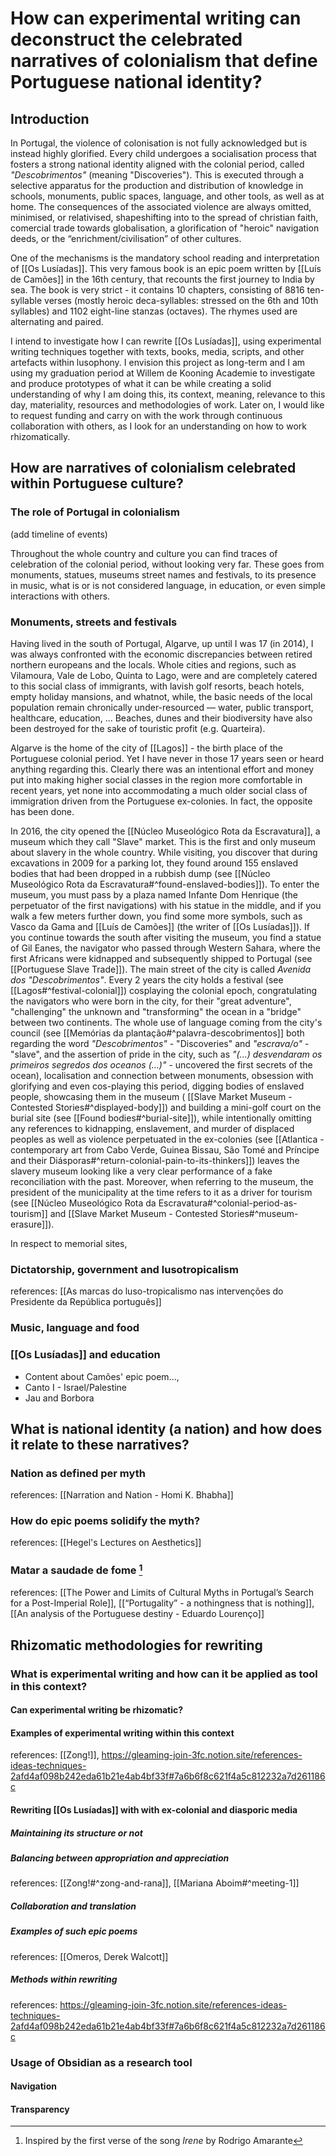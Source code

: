 # How can experimental writing can deconstruct the celebrated narratives of colonialism that define Portuguese national identity?

## Introduction

In Portugal, the violence of colonisation is not fully acknowledged but is instead highly glorified. Every child undergoes a socialisation process that fosters a strong national identity aligned with the colonial period, called *"Descobrimentos"* (meaning "Discoveries"). This is executed through a selective apparatus for the production and distribution of knowledge in schools, monuments, public spaces, language, and other tools, as well as at home. The consequences of the associated violence are always omitted, minimised, or relativised, shapeshifting into to the spread of christian faith, comercial trade towards globalisation, a glorification of "heroic" navigation deeds, or the “enrichment/civilisation” of other cultures. 

One of the mechanisms is the mandatory school reading and interpretation of [[Os Lusíadas]]. This very famous book is an epic poem written by [[Luís de Camões]] in the 16th century, that recounts the first journey to India by sea. The book is very strict - it contains 10 chapters, consisting of 8816 ten-syllable verses (mostly heroic deca-syllables: stressed on the 6th and 10th syllables) and 1102 eight-line stanzas (octaves). The rhymes used are alternating and paired. 

I intend to investigate how I can rewrite [[Os Lusíadas]], using experimental writing techniques together with texts, books, media, scripts, and other artefacts within lusophony. I envision this project as long-term and I am using my graduation period at Willem de Kooning Academie to investigate and produce prototypes of what it can be while creating a solid understanding of why I am doing this, its context, meaning, relevance to this day, materiality, resources and methodologies of work. Later on, I would like to request funding and carry on with the work through continuous collaboration with others, as I look for an understanding on how to work rhizomatically.

## How are narratives of colonialism celebrated within Portuguese culture?

### The role of Portugal in colonialism

(add timeline of events)

Throughout the whole country and culture you can find traces of celebration of the colonial period, without looking very far. These goes from monuments, statues, museums street names and festivals, to its presence in music, what is or is not considered language, in education, or even simple interactions with others.
### Monuments, streets and festivals

Having lived in the south of Portugal, Algarve, up until I was 17 (in 2014), I was always confronted with the economic discrepancies between retired northern europeans and the locals. Whole cities and regions, such as Vilamoura, Vale de Lobo, Quinta to Lago, were and are completely catered to this social class of immigrants, with lavish golf resorts, beach hotels, empty holiday mansions, and whatnot, while, the basic needs of the local population remain chronically under-resourced — water, public transport, healthcare, education, ... Beaches, dunes and their biodiversity have also been destroyed for the sake of touristic profit (e.g. Quarteira). 

Algarve is the home of the city of [[Lagos]] - the birth place of the Portuguese colonial period. Yet I have never in those 17 years seen or heard anything regarding this. Clearly there was an intentional effort and money put into making higher social classes in the region more comfortable in recent years, yet none into accommodating a much older social class of immigration driven from the Portuguese ex-colonies. In fact, the opposite has been done.

In 2016, the city opened the [[Núcleo Museológico Rota da Escravatura]], a museum which they call "Slave" market. This is the first and only museum about slavery in the whole country. While visiting, you discover that during excavations in 2009 for a parking lot, they found around 155 enslaved bodies that had been dropped in a rubbish dump (see [[Núcleo Museológico Rota da Escravatura#^found-enslaved-bodies]]). To enter the museum, you must pass by a plaza named Infante Dom Henrique (the perpetuator of the first navigations) with his statue in the middle, and if you walk a few meters further down, you find some more symbols, such as Vasco da Gama and [[Luís de Camões]] (the writer of [[Os Lusíadas]]). If you continue towards the south after visiting the museum, you find a statue of Gil Eanes, the navigator who passed through Western Sahara, where the first Africans were kidnapped and subsequently shipped to Portugal (see [[Portuguese Slave Trade]]). The main street of the city is called *Avenida dos "Descobrimentos"*. Every 2 years the city holds a festival (see [[Lagos#^festival-colonial]]) cosplaying the colonial epoch, congratulating the navigators who were born in the city, for their "great adventure", "challenging" the unknown and "transforming" the ocean in a "bridge" between two continents. The whole use of language coming from the city's council (see [[Memórias da plantação#^palavra-descobrimentos]] both regarding the word *"Descobrimentos"* - "Discoveries" and *"escrava/o"* - "slave", and the assertion of pride in the city, such as *"(...) desvendaram os primeiros segredos dos oceanos (...)"* - uncovered the first secrets of the ocean), localisation and connection between monuments, obsession with glorifying and even cos-playing this period, digging bodies of enslaved people, showcasing them in the museum ( [[Slave Market Museum - Contested Stories#^displayed-body]]) and building a mini-golf court on the burial site (see [[Found bodies#^burial-site]]), while intentionally omitting any references to kidnapping, enslavement, and murder of displaced peoples as well as violence perpetuated in the ex-colonies (see [[Atlantica - contemporary art from Cabo Verde, Guinea Bissau, São Tomé and Príncipe and their Diásporas#^return-colonial-pain-to-its-thinkers]]) leaves the slavery museum looking like a very clear performance of a fake reconciliation with the past. Moreover, when referring to the museum, the president of the municipality at the time refers to it as a driver for tourism (see [[Núcleo Museológico Rota da Escravatura#^colonial-period-as-tourism]] and [[Slave Market Museum - Contested Stories#^museum-erasure]]). 

In respect to memorial sites,  

### Dictatorship, government and lusotropicalism
references: [[As marcas do luso-tropicalismo nas intervenções do Presidente da República português]]
### Music, language and food

### **[[Os Lusíadas]]** and education
- Content about Camões' epic poem..., 
- Canto I - Israel/Palestine
- Jau and Borbora

## What is national identity (a nation) and how does it relate to these narratives?

### Nation as defined per myth
references: [[Narration and Nation - Homi K. Bhabha]]

### How do epic poems solidify the myth?
references: [[Hegel's Lectures on Aesthetics]]

### Matar a saudade de fome [^1]
references: [[The Power and Limits of Cultural Myths in Portugal’s Search for a Post-Imperial Role]], [[“Portugality” - a nothingness that is nothing]], [[An analysis of the Portuguese destiny - Eduardo Lourenço]]
 
## Rhizomatic methodologies for rewriting

### What is experimental writing and how can it be applied as tool in this context?

#### Can experimental writing be rhizomatic?

#### Examples of experimental writing within this context
references: [[Zong!]], https://gleaming-join-3fc.notion.site/references-ideas-techniques-2afd4af098b242eda61b21e4ab4bf33f#7a6b6f8c621f4a5c812232a7d261186c

#### Rewriting [[Os Lusíadas]] with with ex-colonial and diasporic media

##### Maintaining its structure or not
##### Balancing between appropriation and appreciation
references: [[Zong!#^zong-and-rana]], [[Mariana Aboim#^meeting-1]]
##### Collaboration and translation
##### Examples of such epic poems
references: [[Omeros, Derek Walcott]]
##### Methods within rewriting 
references: https://gleaming-join-3fc.notion.site/references-ideas-techniques-2afd4af098b242eda61b21e4ab4bf33f#7a6b6f8c621f4a5c812232a7d261186c

### Usage of Obsidian as a research tool

#### Navigation

#### Transparency

[^1]: Inspired by the first verse of the song *Irene* by Rodrigo Amarante 
